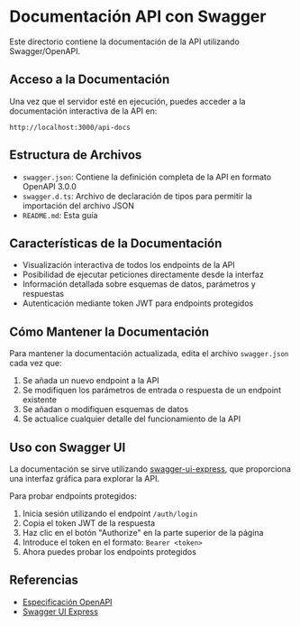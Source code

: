 # Documentación API con Swagger

Este directorio contiene la documentación de la API utilizando Swagger/OpenAPI.

## Acceso a la Documentación

Una vez que el servidor esté en ejecución, puedes acceder a la documentación interactiva de la API en:

```
http://localhost:3000/api-docs
```

## Estructura de Archivos

- `swagger.json`: Contiene la definición completa de la API en formato OpenAPI 3.0.0
- `swagger.d.ts`: Archivo de declaración de tipos para permitir la importación del archivo JSON
- `README.md`: Esta guía

## Características de la Documentación

- Visualización interactiva de todos los endpoints de la API
- Posibilidad de ejecutar peticiones directamente desde la interfaz
- Información detallada sobre esquemas de datos, parámetros y respuestas
- Autenticación mediante token JWT para endpoints protegidos

## Cómo Mantener la Documentación

Para mantener la documentación actualizada, edita el archivo `swagger.json` cada vez que:

1. Se añada un nuevo endpoint a la API
2. Se modifiquen los parámetros de entrada o respuesta de un endpoint existente
3. Se añadan o modifiquen esquemas de datos
4. Se actualice cualquier detalle del funcionamiento de la API

## Uso con Swagger UI

La documentación se sirve utilizando [swagger-ui-express](https://www.npmjs.com/package/swagger-ui-express), que proporciona una interfaz gráfica para explorar la API.

Para probar endpoints protegidos:

1. Inicia sesión utilizando el endpoint `/auth/login`
2. Copia el token JWT de la respuesta
3. Haz clic en el botón "Authorize" en la parte superior de la página
4. Introduce el token en el formato: `Bearer <token>`
5. Ahora puedes probar los endpoints protegidos

## Referencias

- [Especificación OpenAPI](https://spec.openapis.org/oas/v3.0.0)
- [Swagger UI Express](https://www.npmjs.com/package/swagger-ui-express)
